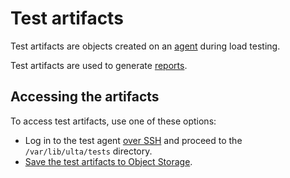 # Test artifacts

Test artifacts are objects created on an [agent](agent.md) during load testing.

Test artifacts are used to generate [reports](reports.md).

## Accessing the artifacts

To access test artifacts, use one of these options:

* Log in to the test agent [over SSH](../../compute/operations/vm-connect/ssh.md#vm-connect) and proceed to the `/var/lib/ulta/tests` directory.
* [Save the test artifacts to Object Storage](../operations/save-artifacts.md).